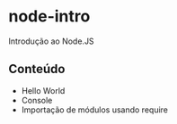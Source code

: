# node-intro
 Introdução ao Node.JS

## Conteúdo
 - Hello World
 - Console
 - Importação de módulos usando require
